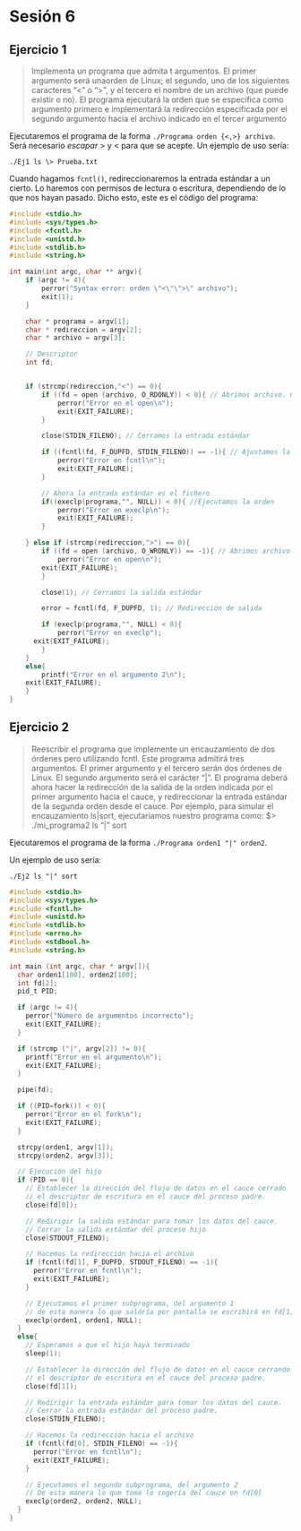 # Sesión 6
## Ejercicio 1
> Implementa un programa que admita t argumentos. El primer argumento será unaorden de Linux; el segundo, uno de los siguientes caracteres “<” o “>”, y el tercero el nombre de un archivo (que puede existir o no). El programa ejecutará la orden que se especifica como argumento primero e implementará la redirección especificada por el segundo argumento hacia el archivo indicado en el tercer argumento

Ejecutaremos el programa de la forma `./Programa orden {<,>} archivo`. Será necesario *escapar* > y < para que se acepte. Un ejemplo de uso sería:
```
./Ej1 ls \> Prueba.txt
```
Cuando hagamos `fcntl()`, redireccionaremos la entrada estándar a un cierto. Lo haremos con permisos de lectura o escritura, dependiendo de lo que nos hayan pasado. Dicho esto, este es el código del programa:
```c
#include <stdio.h>
#include <sys/types.h>
#include <fcntl.h>
#include <unistd.h>
#include <stdlib.h>
#include <string.h>

int main(int argc, char ** argv){
	if (argc != 4){
		perror("Syntax error: orden \"<\"\">\" archivo");
		exit(1);
	}

	char * programa = argv[1];
	char * redireccion = argv[2];
	char * archivo = argv[3];

	// Descriptor
	int fd;


	if (strcmp(redireccion,"<") == 0){
		if ((fd = open (archivo, O_RDONLY)) < 0){ // Abrimos archivo. O_RDONLY => solo lectura
			perror("Error en el open\n");
			exit(EXIT_FAILURE);
		}

		close(STDIN_FILENO); // Cerramos la entrada estándar

		if ((fcntl(fd, F_DUPFD, STDIN_FILENO)) == -1){ // Ajustamos la entrada estándar con el fichero
			perror("Error en fcntl\n");
			exit(EXIT_FAILURE);
		}

		// Ahora la entrada estándar es el fichero
		if((execlp(programa,"", NULL)) < 0){ //Ejecutamos la orden
			perror("Error en execlp\n");
			exit(EXIT_FAILURE);
		}

	} else if (strcmp(redireccion,">") == 0){
		if ((fd = open (archivo, O_WRONLY)) == -1){ // Abrimos archivo. O_WRONLY => escritura únicamente
			perror("Error en open\n");
		exit(EXIT_FAILURE);
		}

		close(1); // Cerramos la salida estándar

		error = fcntl(fd, F_DUPFD, 1); // Redirección de salida

		if (execlp(programa,"", NULL) < 0){
			perror("Error en execlp");
      exit(EXIT_FAILURE);
		}
	}
	else{
		printf("Error en el argumento 2\n");
    exit(EXIT_FAILURE);
	}
}

```


## Ejercicio 2
> Reescribir el programa que implemente un encauzamiento de dos órdenes pero utilizando fcntl. Este programa admitirá tres argumentos. El primer argumento y el tercero serán dos órdenes de Linux. El segundo argumento será el carácter “|”. El programa deberá ahora hacer la redirección de la salida de la orden indicada por el primer argumento hacia el cauce, y redireccionar la entrada estándar de la segunda orden desde el cauce. Por ejemplo, para simular el encauzamiento ls|sort, ejecutaríamos nuestro programa como:
$> ./mi_programa2 ls “|” sort

Ejecutaremos el programa de la forma `./Programa orden1 "|" orden2`.

Un ejemplo de uso sería:
```
./Ej2 ls "|" sort
```


```c
#include <stdio.h>
#include <sys/types.h>
#include <fcntl.h>
#include <unistd.h>
#include <stdlib.h>
#include <errno.h>
#include <stdbool.h>
#include <string.h>

int main (int argc, char * argv[]){
  char orden1[100], orden2[100];
  int fd[2];
  pid_t PID;

  if (argc != 4){
    perror("Número de argumentos incorrecto");
    exit(EXIT_FAILURE);
  }

  if (strcmp ("|", argv[2]) != 0){
    printf("Error en el argumento\n");
    exit(EXIT_FAILURE);
  }

  pipe(fd);

  if ((PID=fork()) < 0){
    perror("Error en el fork\n");
    exit(EXIT_FAILURE);
  }

  strcpy(orden1, argv[1]);
  strcpy(orden2, argv[3]);

  // Ejecución del hijo
  if (PID == 0){
    // Establecer la dirección del flujo de datos en el cauce cerrado
    // el descriptor de escritura en el cauce del proceso padre.
    close(fd[0]);

    // Redirigir la salida estándar para tomar los datos del cauce.
    // Cerrar la salida estándar del proceso hijo
    close(STDOUT_FILENO);

    // Hacemos la redirección hacia el archivo
    if (fcntl(fd[1], F_DUPFD, STDOUT_FILENO) == -1){
      perror("Error en fcntl\n");
      exit(EXIT_FAILURE);
    }

    // Ejecutamos el primer subprograma, del argumento 1
    // de esta manera lo que saldría por pantalla se escribirá en fd[1](cauce)
    execlp(orden1, orden1, NULL);
  }
  else{
    // Esperamos a que el hijo haya terminado
    sleep(1);

    // Establecer la dirección del flujo de datos en el cauce cerrando
    // el descriptor de escritura en el cauce del proceso padre.
    close(fd[1]);

    // Redirigir la entrada estándar para tomar los datos del cauce.
    // Cerrar la entrada estándar del proceso padre.
    close(STDIN_FILENO);

    // Hacemos la redirección hacia el archivo
    if (fcntl(fd[0], STDIN_FILENO) == -1){
      perror("Error en fcntl\n");
      exit(EXIT_FAILURE);
    }

    // Ejecutamos el segundo subprograma, del argumento 2
    // De esta manera lo que toma lo cogería del cauce en fd[0]
    execlp(orden2, orden2, NULL);
  }
}

```
